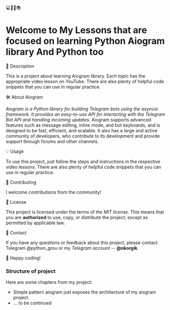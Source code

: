 💻👨‍💻📚

# Welcome to My Lessons that are focused on learning Python Aiogram library And Python too

📝 Description

This is a project about learning Aiogram library. Each topic has the appropriate video lesson on YouTube.
There are also plenty of helpful code snippets that you can use in regular practice.

🛠 About Aiogram

*Aiogram is a Python library for building Telegram bots using the asyncio framework. It provides an easy-to-use API for interacting with the Telegram Bot API and handling incoming updates.* Aiogram supports advanced features such as message editing, inline mode, and bot keyboards, and is designed to be fast, efficient, and scalable. It also has a large and active community of developers, who contribute to its development and provide support through forums and other channels.

💡 Usage

To use this project, just follow the steps and instructions in the respective video lessons. There are also plenty of helpful code snippets that you can use in regular practice.

🤝 Contributing

I welcome contributions from the community!

📜 License

This project is licensed under the terms of _the MIT license_. This means that you are **authorized** to use, copy, or distribute the project, except as permitted by applicable law.

📧 Contact

If you have any questions or feedback about this project, please contact Telegram @python_grou or my *Telegram account* -- **@nkorgik**.

🚀 Happy coding!

### Structure of project

Here are some chapters from my project:

- Simple pattern aiogram just exposes the architecture of my aiogram project.
- ... to be continued
